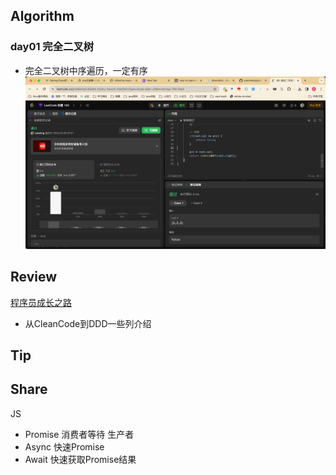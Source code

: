 ## Algorithm

### day01 完全二叉树
- 完全二叉树中序遍历，一定有序
![算法](../../images/temp/sisyphus-2024-03-08-lc.png)

## Review

[程序员成长之路](https://khalilstemmler.com/articles/software-design-architecture/full-stack-software-design/)
- 从CleanCode到DDD一些列介绍

## Tip

## Share
JS
- Promise 消费者等待 生产者
- Async 快速Promise
- Await 快速获取Promise结果
